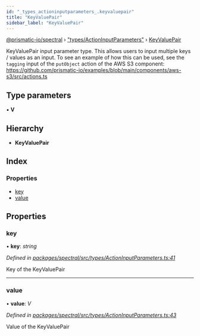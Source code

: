 ```yaml
---
id: "_types_actioninputparameters_.keyvaluepair"
title: "KeyValuePair"
sidebar_label: "KeyValuePair"
---
```


[@prismatic-io/spectral](../index.md) › ["types/ActionInputParameters"](../modules/_types_actioninputparameters_.md) › [KeyValuePair](_types_actioninputparameters_.keyvaluepair.md)

KeyValuePair input parameter type.
This allows users to input multiple keys / values as an input.
To see an example of how this can be used, see the `tagging` input
of the `putObject` action of the AWS S3 component:
https://github.com/prismatic-io/examples/blob/main/components/aws-s3/src/actions.ts

## Type parameters

▪ **V**

## Hierarchy

* **KeyValuePair**

## Index

### Properties

* [key](_types_actioninputparameters_.keyvaluepair.md#key)
* [value](_types_actioninputparameters_.keyvaluepair.md#value)

## Properties

###  key

• **key**: *string*

*Defined in [packages/spectral/src/types/ActionInputParameters.ts:41](https://github.com/prismatic-io/spectral/blob/v7.6.2/packages/spectral/src/types/ActionInputParameters.ts#L41)*

Key of the KeyValuePair

___

###  value

• **value**: *V*

*Defined in [packages/spectral/src/types/ActionInputParameters.ts:43](https://github.com/prismatic-io/spectral/blob/v7.6.2/packages/spectral/src/types/ActionInputParameters.ts#L43)*

Value of the KeyValuePair
